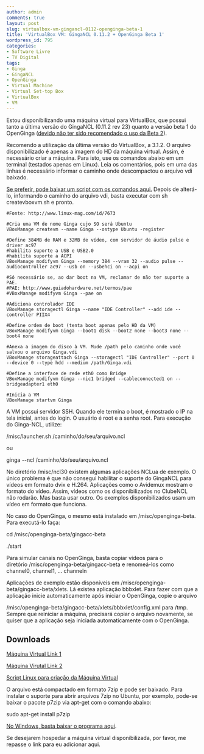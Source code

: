 ```yaml
---
author: admin
comments: true
layout: post
slug: virtualbox-vm-gingancl-0112-openginga-beta-1
title: 'VirtualBox VM: GingaNCL 0.11.2 + OpenGinga Beta 1'
wordpress_id: 795
categories:
- Software Livre
- TV Digital
tags:
- Ginga
- GingaNCL
- OpenGinga
- Virtual Machine
- Virtual Set-top Box
- VirtualBox
- VM
---
```


Estou disponibilizando uma máquina virtual para VirtualBox, que possui tanto a última versão do GingaNCL (0.11.2 rev 23) quanto a versão beta 1 do OpenGinga ([devido não ter sido recomendado o uso da Beta 2](http://groups.google.com/group/gingajava/msg/ce98290954158185)).





Recomendo a utilização da última versão do VirtualBox, a 3.1.2. <!-- more -->O arquivo disponibilizado é apenas a imagem do HD da máquina virtual. Assim, é necessário criar a máquina. Para isto, use os comandos abaixo em um terminal (testados apenas em Linux). Leia os comentários, pois em uma das linhas é necessário informar o caminho onde descompactou o arquivo vdi baixado.





[Se preferir, pode baixar um script com os comandos aqui.](http://manoelcampos.com/wp-content/uploads/2010/01/createvboxvm.sh) Depois de alterá-lo, informando o caminho do arquivo vdi, basta executar com sh createvboxvm.sh e pronto.




    
    #Fonte: http://www.linux-mag.com/id/7673
    
    #Cria uma VM de nome Ginga cujo SO será Ubuntu
    VBoxManage createvm --name Ginga --ostype Ubuntu -register
    
    #Define 384MB de RAM e 32MB de vídeo, com servidor de áudio pulse e driver ac97
    #habilita suporte a USB e USB2.0
    #habilita suporte a ACPI
    VBoxManage modifyvm Ginga --memory 384 --vram 32 --audio pulse --audiocontroller ac97 --usb on --usbehci on --acpi on
    
    #Só necessário se, ao dar boot na VM, reclamar de não ter suporte a PAE.
    #PAE: http://www.guiadohardware.net/termos/pae
    #VBoxManage modifyvm Ginga --pae on
    
    #Adiciona controlador IDE
    VBoxManage storagectl Ginga --name "IDE Controller" --add ide --controller PIIX4
    
    #Define ordem de boot (tenta boot apenas pelo HD da VM)
    VBoxManage modifyvm Ginga --boot1 disk --boot2 none --boot3 none --boot4 none
    
    #Anexa a imagem do disco à VM. Mude /path pelo caminho onde você salvou o arquivo Ginga.vdi
    VBoxManage storageattach Ginga --storagectl "IDE Controller" --port 0 --device 0 --type hdd --medium /path/Ginga.vdi
    
    #Define a interface de rede eth0 como Bridge
    VBoxManage modifyvm Ginga --nic1 bridged --cableconnected1 on --bridgeadapter1 eth0
    
    #Inicia a VM
    VBoxManage startvm Ginga





A VM possui servidor SSH. Quando ele termina o boot, é mostrado o IP na tela inicial, antes do login. O usuário é root e a senha root. Para execução do Ginga-NCL, utilize:  

 /misc/launcher.sh /caminho/do/seu/arquivo.ncl  

 ou  

 ginga --ncl /caminho/do/seu/arquivo.ncl





No diretório /misc/ncl30 existem algumas aplicações NCLua de exemplo. O único problema é que não consegui habilitar o suporte do GingaNCL para vídeos em formato dvix e H.264. Aplicações como o Avidemux mostram o formato do vídeo. Assim, vídeos como os disponibilizados no ClubeNCL não rodarão. Mas basta usar outro. Os exemplos disponibilizados usam um vídeo em formato que funciona.





No caso do OpenGinga, o mesmo está instalado em /misc/openginga-beta. Para executá-lo faça:  

 cd /misc/openginga-beta/gingacc-beta  

 ./start





Para simular canais no OpenGinga, basta copiar vídeos para o diretório /misc/openginga-beta/gingacc-beta e renomeá-los como channel0, channel1, ... channeln





Aplicações de exemplo estão disponíveis em /misc/openginga-beta/gingacc-beta/xlets. Lá existea aplicação bbbxlet. Para fazer com que a aplicação inicie automaticamente após iniciar o OpenGinga, copie o arquivo  

 /misc/openginga-beta/gingacc-beta/xlets/bbbxlet/config.xml para /tmp. Sempre que reiniciar a máquina, precisará copiar o arquivo novamente, se quiser que a aplicação seja iniciada automaticamente com o OpenGinga.





## Downloads





[Máquina Virtual Link 1](http://manoelcampos.xpg.com.br/files/GingaNCL0.11.2-OpenGingaBeta1-VBox.vdi.7z)  

 [Máquina Virutal Link 2](http://www.megaupload.com/?d=PZ5WHSNP)





[Script Linux para criação da Máquina Virtual](http://manoelcampos.com/wp-content/uploads/2010/01/createvboxvm.sh)





O arquivo está compactado em formato 7zip e pode ser baixado. Para instalar o suporte para abrir arquivos 7zip no Ubuntu, por exemplo, pode-se baixar o pacote p7zip via apt-get com o comando abaixo:





sudo apt-get install p7zip





[No Windows, basta baixar o programa aqui](http://www.7-zip.org/).





Se desejarem hospedar a máquina virtual disponibilizada, por favor, me repasse o link para eu adicionar aqui.
